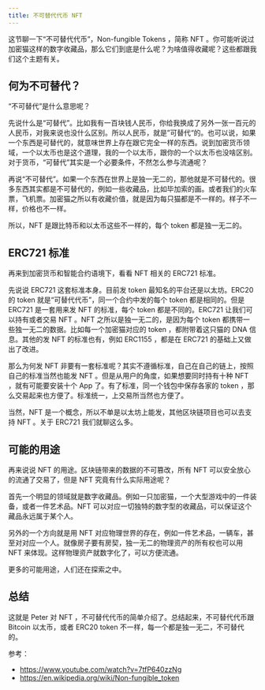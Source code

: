 ```yaml
---
title: 不可替代代币 NFT
---
```


这节聊一下“不可替代代币”，Non-fungible Tokens ，简称 NFT 。你可能听说过加密猫这样的数字收藏品，那么它们到底是什么呢？为啥值得收藏呢？这些都跟我们这个主题有关。

## 何为不可替代？

“不可替代”是什么意思呢？

先说什么是“可替代”。比如我有一百块钱人民币，你给我换成了另外一张一百元的人民币，对我来说也没什么区别。所以人民币，就是”可替代“的。也可以说，如果一个东西是可替代的，就意味世界上存在跟它完全一样的东西。说到加密货币领域，一个以太币也是这个道理，我的一个以太币，跟你的一个以太币也没啥区别。对于货币，“可替代”其实是一个必要条件，不然怎么参与流通呢？

再说“不可替代”。如果一个东西在世界上是独一无二的，那他就是不可替代的。很多东西其实都是不可替代的，例如一些收藏品，比如毕加索的画。或者我们的火车票，飞机票。加密猫之所以有收藏价值，就是因为每只猫都是不一样的。样子不一样，价格也不一样。

所以，NFT 是跟比特币和以太币这些不一样的，每个 token 都是独一无二的。

## ERC721 标准

再来到加密货币和智能合约语境下，看看 NFT 相关的 ERC721 标准。

先说说 ERC721 这套标准本身。目前发 token 最知名的平台还是以太坊。ERC20 的 token 就是“可替代代币”，同一个合约中发的每个 token 都是相同的。但是 ERC721 是一套用来发 NFT 的标准，每个 token 都是不同的。ERC721 让我们可以持有或者交易 NFT 。NFT 之所以是独一无二的，是因为每个 token 都携带一些独一无二的数据。比如每一个加密猫对应的 token ，都附带着这只猫的 DNA 信息。其他的发 NFT 的标准也有，例如 ERC1155 ，都是在 ERC721 的基础上又做出了改进。

那么为何发 NFT 非要有一套标准呢？其实不遵循标准，自己在自己的链上，按照自己的标准当然也能发 NFT 。但是从用户的角度，如果想要同时持有十种 NFT ，就有可能要安装十个 App 了。有了标准，同一个钱包中保存各家的 token ，那么交易起来也方便了。标准统一，上交易所当然也方便了。

当然，NFT 是一个概念，所以不单是以太坊上能发，其他区块链项目也可以去支持 NFT 。关于 ERC721 我们就聊这么多。

## 可能的用途

再来说说 NFT 的用途。区块链带来的数据的不可篡改，所有 NFT 可以安全放心的流通了交易了，但是 NFT 究竟有什么实际用途呢？

首先一个明显的领域就是数字收藏品。例如一只加密猫，一个大型游戏中的一件装备，或者一件艺术品。NFT 可以对应一切独特的数字型的收藏品，可以保证这个藏品永远属于某个人。

另外的一个方向就是用 NFT 对应物理世界的存在，例如一件艺术品，一辆车，甚至对对应一个人。就像房子要有房契，独一无二的物理资产的所有权也可以用 NFT 来体现。这样物理资产就数字化了，可以方便流通。

更多的可能用途，人们还在探索之中。

## 总结

这就是 Peter 对 NFT ，不可替代代币的简单介绍了。总结起来，不可替代代币跟 Bitcoin 以太币，或者 ERC20 token 不一样，每一个都是独一无二，不可替代的。

参考：

- https://www.youtube.com/watch?v=7tfP640zzNg
- https://en.wikipedia.org/wiki/Non-fungible_token
